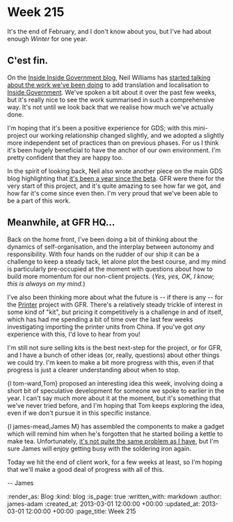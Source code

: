 Week 215
========

It's the end of February, and I don't know about you, but I've had about enough *Winter* for one year.


C'est fin.
------

On the [Inside Inside Government blog][], Neil Williams has [started talking about the work we've been doing][iig-blog] to add translation and localisation to [Inside Government]. We've spoken a bit about it over the past few weeks, but it's really nice to see the work summarised in such a comprehensive way. It's not until we look back that we realise how much we've actually done.

I'm hoping that it's been a positive experience for GDS; with this mini-project our working relationship changed slightly, and we adopted a slightly more independent set of practices than on previous phases. For us I think it's been hugely beneficial to have the anchor of our own environment. I'm pretty confident that they are happy too.

In the spirit of looking back, Neil also wrote another piece on the main GDS blog highlighting that [it's been a year since the beta][gds-blog]. GFR were there for the very start of this project, and it's quite amazing to see how far we got, and how far it's come since even then. I'm very proud that we've been able to be a part of this work.


Meanwhile, at GFR HQ...
------

Back on the home front, I've been doing a bit of thinking about the dynamics of self-organisation, and the interplay between autonomy and responsibility. With four hands on the rudder of our ship it can be a challenge to keep a steady tack, let alone plot the best course, and my mind is particularly pre-occupied at the moment with questions about how to build more momentum for our non-client projects. (*Yes, yes, OK, I know; this is always on my mind.*)

I've also been thinking more about what the future is -- if there is any -- for the [Printer][] project with GFR. There's a relatively steady trickle of interest in some kind of "kit", but pricing it competitively is a challenge in and of itself, which has had me spending a bit of time over the last few weeks investigating importing the printer units from China. If you've got *any* experience with this, I'd love to hear from you!

I'm still not sure selling kits is the best next-step for the project, or for GFR, and I have a bunch of other ideas (or, really, questions) about other things we could try. I'm keen to make a bit more progress with this, even if that progress is just a clearer understanding about when to stop.

{l tom-ward,Tom} proposed an interesting idea this week, involving doing a short bit of speculative development for someone we spoke to earlier in the year. I can't say much more about it at the moment, but it's something that we've never tried before, and I'm hoping that Tom keeps exploring the idea, even if we don't pursue it in this specific instance.

{l james-mead,James M} has assembled the components to make a gadget which will remind him when he's forgotten that he started boiling a kettle to make tea. Unfortunately, [it's not quite the same problem as I have][teabags], but I'm sure James will enjoy getting busy with the soldering iron again.

Today we hit the end of client work, for a few weeks at least, so I'm hoping that we'll make a good deal of progress with all of this.

-- James


[Inside Inside Government blog]: http://inside-inside-gov.tumblr.com/
[iig-blog]: http://inside-inside-gov.tumblr.com/post/44215691162/worldwide
[Inside Government]: /inside-government
[gds-blog]: http://digital.cabinetoffice.gov.uk/2013/02/28/marking-one-year-since-the-inside-government-beta/
[Printer]: /printer
[teabags]: https://twitter.com/lazyatom/status/295895415813988353

:render_as: Blog
:kind: blog
:is_page: true
:written_with: markdown
:author: james-adam
:created_at: 2013-03-01 12:00:00 +00:00
:updated_at: 2013-03-01 12:00:00 +00:00
:page_title: Week 215
